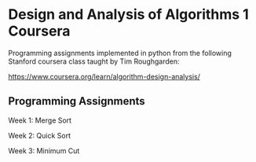 # Design and Analysis of Algorithms 1 Coursera
Programming assignments implemented in python from the following Stanford coursera class taught by Tim Roughgarden:

https://www.coursera.org/learn/algorithm-design-analysis/
## Programming Assignments
Week 1: Merge Sort

Week 2: Quick Sort

Week 3: Minimum Cut
